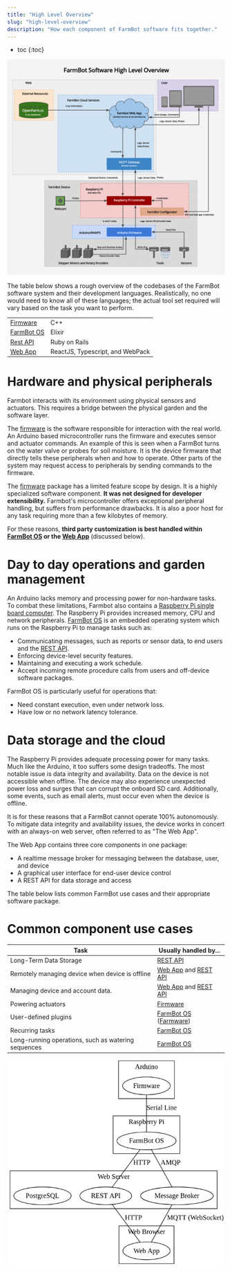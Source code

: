 ```yaml
---
title: "High Level Overview"
slug: "high-level-overview"
description: "How each component of FarmBot software fits together."
---
```


* toc
{:toc}


![flow chart](_images/flow_chart.png)

The table below shows a rough overview of the codebases of the FarmBot software system and their development languages. Realistically, no one would need to know all of these languages; the actual tool set required will vary based on the task you want to perform.

|                              |                              |
|------------------------------|------------------------------|
|[Firmware](../firmware.md)      |C++
|[FarmBot OS](../farmbot-os.md)  |Elixir
|[Rest API](../web-app/rest-api.md)      |Ruby on Rails
|[Web App](../web-app.md)        |ReactJS, Typescript, and WebPack



# Hardware and physical peripherals

Farmbot interacts with its environment using physical sensors and actuators. This requires a bridge between the physical garden and the software layer.

The [firmware](../firmware.md) is the software responsible for interaction with the real world. An Arduino based microcontroller runs the firmware and executes sensor and actuator commands. An example of this is seen when a FarmBot turns on the water valve or probes for soil moisture. It is the device firmware that directly tells these peripherals when and how to operate. Other parts of the system may request access to peripherals by sending commands to the firmware.

The [firmware](../firmware.md) package has a limited feature scope by design. It is a highly specialized software component. **It was not designed for developer extensibility.** Farmbot's microcontroller offers exceptional peripheral handling, but suffers from performance drawbacks. It is also a poor host for any task requiring more than a few kilobytes of memory.

For these reasons, **third party customization is best handled within [FarmBot OS](../farmbot-os.md) or the [Web App](../web-app.md)** (discussed below).

# Day to day operations and garden management

An Arduino lacks memory and processing power for non-hardware tasks. To combat these limitations, Farmbot also contains a [Raspberry Pi single board computer](https://www.raspberrypi.org). The Raspberry Pi provides increased memory, CPU and network peripherals. [FarmBot OS](../farmbot-os.md) is an embedded operating system which runs on the Raspberry Pi to manage tasks such as:

 * Communicating messages, such as reports or sensor data, to end users and the [REST API](../web-app/rest-api.md).
 * Enforcing device-level security features.
 * Maintaining and executing a work schedule.
 * Accept incoming remote procedure calls from users and off-device software packages.

FarmBot OS is particularly useful for operations that:

 * Need constant execution, even under network loss.
 * Have low or no network latency tolerance.

# Data storage and the cloud

The Raspberry Pi provides adequate processing power for many tasks. Much like the Arduino, it too suffers some design tradeoffs. The most notable issue is data integrity and availability. Data on the device is not accessible when offline. The device may also experience unexpected power loss and surges that can corrupt the onboard SD card. Additionally, some events, such as email alerts, must occur even when the device is offline.

It is for these reasons that a FarmBot cannot operate 100% autonomously. To mitigate data integrity and availability issues, the device works in concert with an always-on web server, often referred to as "The Web App".

The Web App contains three core components in  one package:

 * A realtime message broker for messaging between the database, user, and device
 * A graphical user interface for end-user device control
 * A REST API for data storage and access

The table below lists common FarmBot use cases and their appropriate software package.

# Common component use cases



|Task                          |Usually handled by...         |
|------------------------------|------------------------------|
|Long-Term Data Storage        |[REST API](../web-app/rest-api.md)
|Remotely managing device when device is offline|[Web App](../web-app.md) and [REST API](../web-app/rest-api.md)
|Managing device and account data.|[Web App](../web-app.md) and [REST API](../web-app/rest-api.md)
|Powering actuators            |[Firmware](../firmware.md)
|User-defined plugins          |[FarmBot OS](../farmbot-os.md) ([Farmware](../farmware.md))
|Recurring tasks               |[FarmBot OS](../farmbot-os.md)
|Long-running operations, such as watering sequences|[FarmBot OS](../farmbot-os.md)



![block diagram](_images/block_diagram.png)

